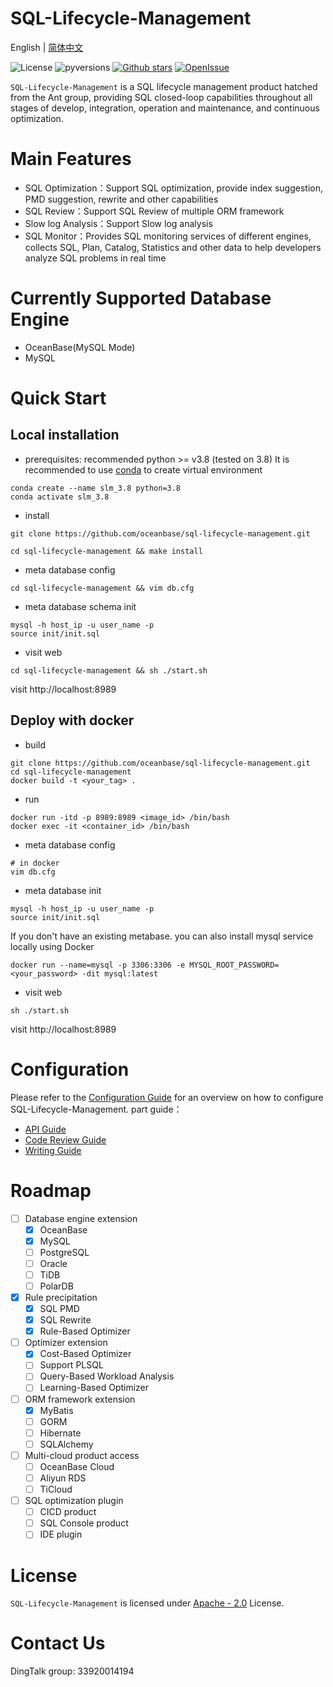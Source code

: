 # SQL-Lifecycle-Management

English | [简体中文](README_CN.md)

![License](https://img.shields.io/badge/license-Apache--2.0-green.svg)
![pyversions](https://img.shields.io/badge/python%20-3.6.3%2B-blue.svg)
[![Github stars](https://img.shields.io/github/stars/oceanbase/sql-lifecycle-management?style=flat-square)](https://github.com/oceanbase/sql-lifecycle-management)
[![OpenIssue](https://img.shields.io/github/issues/oceanbase/sql-lifecycle-management)](https://github.com/oceanbase/sql-lifecycle-management/issues)

``SQL-Lifecycle-Management`` is a SQL lifecycle management product hatched from the Ant group, providing SQL closed-loop capabilities throughout all stages of develop, integration, operation and maintenance, and continuous optimization.

# Main Features
- SQL Optimization：Support SQL optimization, provide index suggestion, PMD suggestion, rewrite and other capabilities
- SQL Review：Support SQL Review of multiple ORM framework
- Slow log Analysis：Support Slow log analysis
- SQL Monitor：Provides SQL monitoring services of different engines, collects SQL, Plan, Catalog, Statistics and other data to help developers analyze SQL problems in real time

# Currently Supported Database Engine
- OceanBase(MySQL Mode)
- MySQL

# Quick Start
## Local installation
- prerequisites: recommended python >= v3.8 (tested on 3.8)
It is recommended to use [conda](https://github.com/conda/conda) to create virtual environment
```shell
conda create --name slm_3.8 python=3.8
conda activate slm_3.8
```
- install
```shell
git clone https://github.com/oceanbase/sql-lifecycle-management.git

cd sql-lifecycle-management && make install
```
- meta database config
```shell
cd sql-lifecycle-management && vim db.cfg
```
- meta database schema init
```shell
mysql -h host_ip -u user_name -p
source init/init.sql
```
- visit web
```shell
cd sql-lifecycle-management && sh ./start.sh
```
visit http://localhost:8989

## Deploy with docker
- build
```shell
git clone https://github.com/oceanbase/sql-lifecycle-management.git
cd sql-lifecycle-management
docker build -t <your_tag> .
```
- run
```shell
docker run -itd -p 8989:8989 <image_id> /bin/bash
docker exec -it <container_id> /bin/bash
```
- meta database config
```shell
# in docker
vim db.cfg
```
- meta database init
```shell
mysql -h host_ip -u user_name -p
source init/init.sql
```
If you don't have an existing metabase. you can also install mysql service locally using Docker
```shell
docker run --name=mysql -p 3306:3306 -e MYSQL_ROOT_PASSWORD=<your_password> -dit mysql:latest
```
- visit web
```shell
sh ./start.sh
```
visit http://localhost:8989


# Configuration
Please refer to the [Configuration Guide](https://github.com/oceanbase/sql-lifecycle-management/blob/main/CONTRIBUTING.md) for an overview on how to configure SQL-Lifecycle-Management.
part guide：
- [API Guide](https://github.com/oceanbase/sql-lifecycle-management/blob/main/docs/api-style-guide.md) 
- [Code Review Guide](https://github.com/oceanbase/sql-lifecycle-management/blob/main/docs/code-review-guide.md) 
- [Writing Guide](https://github.com/oceanbase/sql-lifecycle-management/blob/main/docs/writing-guide.md) 

# Roadmap
- [ ] Database engine extension
  - [x] OceanBase
  - [x] MySQL
  - [ ] PostgreSQL
  - [ ] Oracle
  - [ ] TiDB
  - [ ] PolarDB
- [x] Rule precipitation
  - [x] SQL PMD
  - [x] SQL Rewrite
  - [x] Rule-Based Optimizer
- [ ] Optimizer extension
  - [x] Cost-Based Optimizer
  - [ ] Support PLSQL
  - [ ] Query-Based Workload Analysis
  - [ ] Learning-Based Optimizer
- [ ] ORM framework extension
  - [x] MyBatis
  - [ ] GORM
  - [ ] Hibernate
  - [ ] SQLAlchemy
- [ ] Multi-cloud product access
  - [ ] OceanBase Cloud
  - [ ] Aliyun RDS
  - [ ] TiCloud
- [ ] SQL optimization plugin
  - [ ] CICD product
  - [ ] SQL Console product
  - [ ] IDE plugin

# License
``SQL-Lifecycle-Management`` is licensed under [Apache - 2.0](https://github.com/oceanbase/sql-lifecycle-management/blob/main/LICENSE) License.

# Contact Us
DingTalk group: 33920014194

